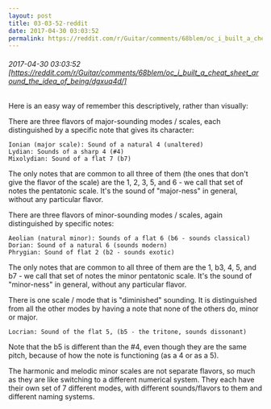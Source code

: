 ```yaml
---
layout: post
title: 03-03-52-reddit
date: 2017-04-30 03:03:52
permalink: https://reddit.com/r/Guitar/comments/68blem/oc_i_built_a_cheat_sheet_around_the_idea_of_being/dgxuq4d/
---
```


###### 2017-04-30 03:03:52 [https://reddit.com/r/Guitar/comments/68blem/oc_i_built_a_cheat_sheet_around_the_idea_of_being/dgxuq4d/]
Here is an easy way of remember this descriptively, rather than visually:

There are three flavors of major-sounding modes / scales, each distinguished by a specific note that gives its character:

    Ionian (major scale): Sound of a natural 4 (unaltered)
    Lydian: Sounds of a sharp 4 (#4)
    Mixolydian: Sound of a flat 7 (b7)

The only notes that are common to all three of them (the ones that don't give the flavor of the scale) are the 1, 2, 3, 5, and 6 - we call that set of notes the pentatonic scale. It's the sound of "major-ness" in general, without any particular flavor.

There are three flavors of minor-sounding modes / scales, again distinguished by specific notes:

    Aeolian (natural minor): Sounds of a flat 6 (b6 - sounds classical)
    Dorian: Sound of a natural 6 (sounds modern)
    Phrygian: Sound of flat 2 (b2 - sounds exotic)

The only notes that are common to all three of them are the 1, b3, 4, 5, and b7 - we call that set of notes the minor pentatonic scale. It's the sound of "minor-ness" in general, without any particular flavor.

There is one scale / mode that is "diminished" sounding. It is distinguished from all the other modes by having a note that none of the others do, minor or major.

    Locrian: Sound of the flat 5, (b5 - the tritone, sounds dissonant)

Note that the b5 is different than the #4, even though they are the same pitch, because of how the note is functioning (as a 4 or as a 5).

The harmonic and melodic minor scales are not separate flavors, so much as they are like switching to a different numerical system. They each have their own set of 7 different modes, with different sounds/flavors to them and different naming systems.

